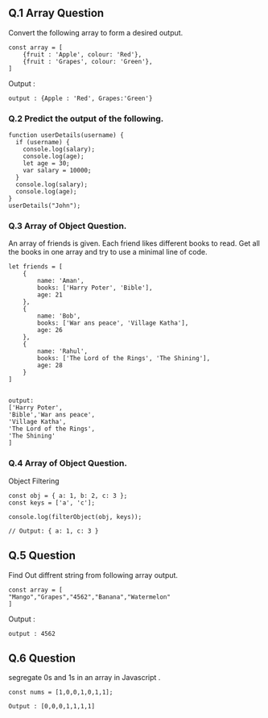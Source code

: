 ## Q.1 Array Question

Convert the following array to form a desired output.

```
const array = [
    {fruit : 'Apple', colour: 'Red'},
    {fruit : 'Grapes', colour: 'Green'},
]
```

Output :

```
output : {Apple : 'Red', Grapes:'Green'}
```

### Q.2 Predict the output of the following.

```
function userDetails(username) {
  if (username) {
    console.log(salary);
    console.log(age);
    let age = 30;
    var salary = 10000;
  }
  console.log(salary);
  console.log(age);
}
userDetails("John");
```

### Q.3 Array of Object Question.

An array of friends is given. Each friend likes different books to read. Get all the books in one array and try to use a minimal line of code.

```
let friends = [
    {
        name: 'Aman',
        books: ['Harry Poter', 'Bible'],
        age: 21
    },
    {
        name: 'Bob',
        books: ['War ans peace', 'Village Katha'],
        age: 26
    },
    {
        name: 'Rahul',
        books: ['The Lord of the Rings', 'The Shining'],
        age: 28
    }
]


output:
['Harry Poter',
'Bible','War ans peace',
'Village Katha',
'The Lord of the Rings',
'The Shining'
]
```

### Q.4 Array of Object Question.

Object Filtering

```
const obj = { a: 1, b: 2, c: 3 };
const keys = ['a', 'c'];

console.log(filterObject(obj, keys));

// Output: { a: 1, c: 3 }
```

## Q.5 Question

Find Out diffrent string from following array output.

```
const array = [
"Mango","Grapes","4562","Banana","Watermelon"
]
```

Output :

```
output : 4562
```

## Q.6 Question

segregate 0s and 1s in an array in Javascript .

```
const nums = [1,0,0,1,0,1,1];
```

```
Output : [0,0,0,1,1,1,1]
```
